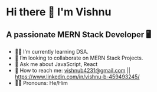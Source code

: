  #                                                            Hi there 👋 I'm Vishnu
   ## A passionate MERN Stack Developer 🖥️


- 👨‍🎓 I’m currently learning DSA.
- 👯 I’m looking to collaborate on MERN Stack Projects.
- 🥇 Ask me about JavaScript, React
- 📵 How to reach me: vishnub4231@gmail.com || https://www.linkedin.com/in/vishnu-b-459493245/
- 🙇‍♂ Pronouns: He/Him

